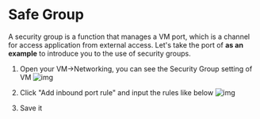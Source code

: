 # Safe Group

A security group is a function that manages a VM port, which is a channel for access application from external access. Let's take the port of **as an example** to introduce you to the use of security groups.

1. Open your VM->Networking, you can see the Security Group setting of VM
   ![img](https://libs.websoft9.com/Websoft9/DocsPicture/en/azure/azure-networkset-websoft9.png)

2. Click "Add inbound port rule" and input the rules like below
   ![img](https://libs.websoft9.com/Websoft9/DocsPicture/en/azure/azure-safegroup80-websoft9.png)

3. Save it